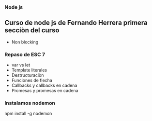 ### Node js
## Curso de node js de Fernando Herrera primera secciòn del curso

- Non blocking

### Repaso de ESC 7
- var vs let
- Template literales 
- Destructuraciòn
- Funciones de flecha
- Callbacks y callbacks en cadena
- Promesas y promesas en cadena

### Instalamos nodemon 
 
 npm install -g nodemon 
 